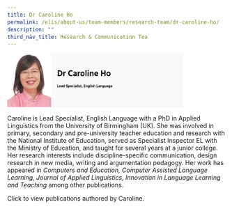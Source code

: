 ```yaml
---
title: Dr Caroline Ho
permalink: /elis/about-us/team-members/research-team/dr-caroline-ho/
description: ""
third_nav_title: Research & Communication Tea
---
```

<img src="/images/dr%20caroline%20ho.png" style="width:80%">
		 
Caroline is Lead Specialist, English Language with a PhD in Applied Linguistics from the University of Birmingham (UK). She was involved in primary, secondary and pre-university teacher education and research with the National Institute of Education, served as Specialist Inspector EL with the Ministry of Education, and taught for several years at a junior college. Her research interests include discipline-specific communication, design research in new media, writing and argumentation pedagogy. Her work has appeared in&nbsp;_Computers and Education,&nbsp;Computer Assisted Language Learning,&nbsp;Journal of Applied Linguistics,&nbsp;Innovation in Language Learning and Teaching_&nbsp;among other publications.

Click to view publications authored by Caroline.